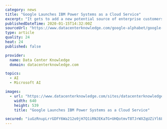```yaml
---
category: news
title: "Google Launches IBM Power Systems as a Cloud Service"
excerpt: "It gets to add a new potential source of enterprise customers for its cloud, which has struggled to take substantial market share away from Amazon Web Services and Microsoft Azure, neither of which has a Power ... and new advancements in areas like artificial intelligence, machine learning, and analytics.\" From the GCP side, users will be ..."
publishedDateTime: 2020-01-15T14:32:00Z
sourceUrl: "https://www.datacenterknowledge.com/google-alphabet/google-launches-ibm-power-systems-cloud-service"
type: article
quality: 24
heat: 24
published: false

provider:
  name: Data Center Knowledge
  domain: datacenterknowledge.com

topics:
  - AI
  - Microsoft AI

images:
  - url: "https://www.datacenterknowledge.com/sites/datacenterknowledge.com/files/ibm%20power%20system%20power9%20stefanie%20chiras.jpg"
    width: 640
    height: 539
    title: "Google Launches IBM Power Systems as a Cloud Service"

secured: "iuGzRnupLrrGDFY6Wa212o9jH7Q1iRNJEKaTG+UHQotmvT8TJrWXZqUZiYl6L6hcSmC/RQsG2ewdzmul8zUBF3AcBe7OeVApriaSfE/WFgveq9Zb/wpHV5NAOjqW5ehD2llDZB/qOOb8G36OtbZbZ2cWEbtsmyjB1MTGbn+RujHJA9urKDMvWuT2W2g+2ZnKCy1jzezr2tUdXlpIpagcRHUTBokCQr/2lCI6kIzkwg+QNqvNSjCyj1cpPVci5Y3qd9gj2uB9azXp32HMp4hCwfwhNdV99CI3cS9Ywt2cW+onByuUJxI3vsH/fafCPvqyCffOlyEYPoJB9hUrBOTwmplDqseYbcBkt6meSvxaQ+npRphAAyb+Xo0vAzomkbITLtByOBlX1djqmTe1q5qRk3sUPhVFojwRKVRdGNxtsi2BON3JMgWZP5tmRMcZz+jU4FpSBhMYX3wTZ+edLwE4mg==;29KydA3ilv3NrAUsFLg8eA=="
---
```


